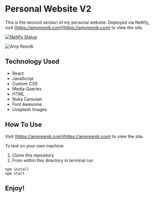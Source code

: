 # Personal Website V2

This is the second version of my personal website. Deployed via Netlify, visit [https://amyresnik.com](https://amyresnik.com) to view the site.

[![Netlify Status](https://api.netlify.com/api/v1/badges/9696b4cc-e1c6-48ea-88da-b32e26fb8d8b/deploy-status)](https://app.netlify.com/sites/amy-resnik/deploys)

![Amy Resnik](https://user-images.githubusercontent.com/8761638/70296468-c08b5700-17b8-11ea-8237-6d0c5b4e9b0c.png)

## Technology Used

* React
* JavaScript
* Custom CSS
* Media Queries
* HTML
* Nuka Carousel
* Font Awesome
* Unsplash Images

## How To Use

Visit [https://amyresnik.com](https://amyresnik.com) to view the site.

To test on your own machine:
1. Clone this repository
2. From within this directory in terminal run
```
npm install
npm start
```

## Enjoy!
